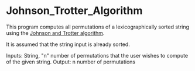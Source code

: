 # Johnson_Trotter_Algorithm
This program computes all permutations of a lexicographically sorted string using the [Johnson and Trotter algorithm](https://www.geeksforgeeks.org/johnson-trotter-algorithm/). 

It is assumed that the string input is already sorted. 

Inputs: String, "n" number of permutations that the user wishes to compute of the given string. 
Output: n number of permutations
